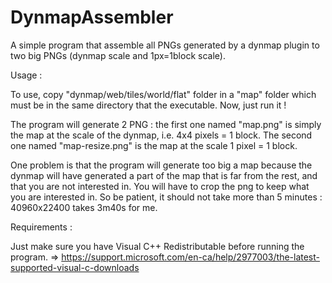 # DynmapAssembler
A simple program that assemble all PNGs generated by a dynmap plugin to two big PNGs (dynmap scale and 1px=1block scale).


Usage :

To use, copy "dynmap/web/tiles/world/flat" folder in a "map" folder which must be in the same directory that the executable.
Now, just run it !

The program will generate 2 PNG : the first one named "map.png" is simply the map at the scale of the dynmap, i.e. 4x4 pixels = 1 block. The second one named "map-resize.png" is the map at the scale 1 pixel = 1 block.

One problem is that the program will generate too big a map because the dynmap will have generated a part of the map that is far from the rest, and that you are not interested in.
You will have to crop the png to keep what you are interested in. So be patient, it should not take more than 5 minutes : 40960x22400 takes 3m40s for me.


Requirements :

Just make sure you have Visual C++ Redistributable before running the program.
=> https://support.microsoft.com/en-ca/help/2977003/the-latest-supported-visual-c-downloads
